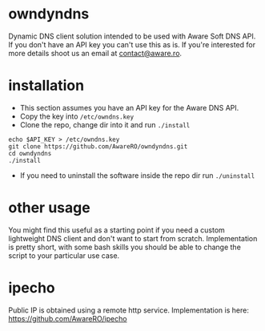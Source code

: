 # owndyndns
Dynamic DNS client solution intended to be used with Aware Soft DNS API. If you don't have an API key you can't use this as is. If you're interested for more details shoot us an email at contact@aware.ro.

# installation
* This section assumes you have an API key for the Aware DNS API.
* Copy the key into `/etc/owndns.key`
* Clone the repo, change dir into it and run `./install`
```
echo $API_KEY > /etc/owndns.key
git clone https://github.com/AwareRO/owndyndns.git
cd owndyndns
./install
```
* If you need to uninstall the software inside the repo dir run `./uninstall`

# other usage
You might find this useful as a starting point if you need a custom lightweight DNS client and don't want to start from scratch. Implementation is pretty short, with some bash skills you should be able to change the script to your particular use case.

# ipecho
Public IP is obtained using a remote http service. Implementation is here: https://github.com/AwareRO/ipecho
